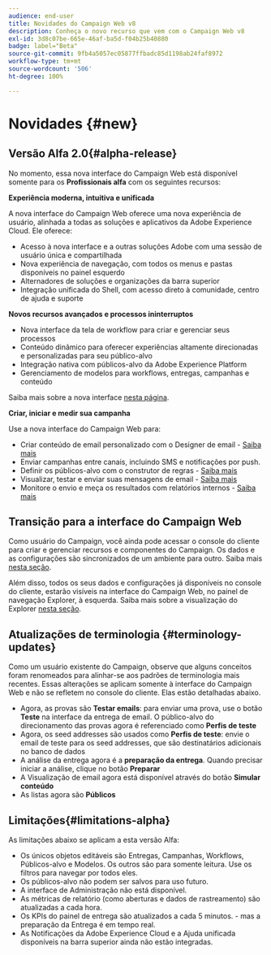 ```yaml
---
audience: end-user
title: Novidades do Campaign Web v8
description: Conheça o novo recurso que vem com o Campaign Web v8
exl-id: 3d8c07be-665e-46af-ba5d-f04b25b40880
badge: label="Beta"
source-git-commit: 9fb4a5057ec05877ffbadc85d1198ab24faf8972
workflow-type: tm+mt
source-wordcount: '506'
ht-degree: 100%

---
```



# Novidades {#new}

## Versão Alfa 2.0{#alpha-release}

No momento, essa nova interface do Campaign Web está disponível somente para os **Profissionais alfa** com os seguintes recursos:

**Experiência moderna, intuitiva e unificada**

A nova interface do Campaign Web oferece uma nova experiência de usuário, alinhada a todas as soluções e aplicativos da Adobe Experience Cloud. Ele oferece:

* Acesso à nova interface e a outras soluções Adobe com uma sessão de usuário única e compartilhada
* Nova experiência de navegação, com todos os menus e pastas disponíveis no painel esquerdo
* Alternadores de soluções e organizações da barra superior
* Integração unificada do Shell, com acesso direto à comunidade, centro de ajuda e suporte

**Novos recursos avançados e processos ininterruptos**

* Nova interface da tela de workflow para criar e gerenciar seus processos
* Conteúdo dinâmico para oferecer experiências altamente direcionadas e personalizadas para seu público-alvo
* Integração nativa com públicos-alvo da Adobe Experience Platform
* Gerenciamento de modelos para workflows, entregas, campanhas e conteúdo

Saiba mais sobre a nova interface [nesta página](../get-started/user-interface.md).

**Criar, iniciar e medir sua campanha**

Use a nova interface do Campaign Web para:

* Criar conteúdo de email personalizado com o Designer de email - [Saiba mais](../content/edit-content.md)
* Enviar campanhas entre canais, incluindo SMS e notificações por push.
* Definir os públicos-alvo com o construtor de regras - [Saiba mais](../audience/about-audiences.md)
* Visualizar, testar e enviar suas mensagens de email - [Saiba mais](../monitor/prepare-send.md)
* Monitore o envio e meça os resultados com relatórios internos - [Saiba mais](../reporting/delivery-reports.md)


## Transição para a interface do Campaign Web

Como usuário do Campaign, você ainda pode acessar o console do cliente para criar e gerenciar recursos e componentes do Campaign. Os dados e as configurações são sincronizados de um ambiente para outro. Saiba mais [nesta seção](../get-started/get-started.md#about-campaign-client-consoleac-client).

Além disso, todos os seus dados e configurações já disponíveis no console do cliente, estarão visíveis na interface do Campaign Web, no painel de navegação Explorer, à esquerda. Saiba mais sobre a visualização do Explorer [nesta seção](../get-started/user-interface.md#explorer-user-interface-explorer).


## Atualizações de terminologia {#terminology-updates}

Como um usuário existente do Campaign, observe que alguns conceitos foram renomeados para alinhar-se aos padrões de terminologia mais recentes. Essas alterações se aplicam somente à interface do Campaign Web e não se refletem no console do cliente. Elas estão detalhadas abaixo.

* Agora, as provas são **Testar emails**: para enviar uma prova, use o botão **Teste** na interface da entrega de email. O público-alvo do direcionamento das provas agora é referenciado como **Perfis de teste**
* Agora, os seed addresses são usados como **Perfis de teste**: envie o email de teste para os seed addresses, que são destinatários adicionais no banco de dados
* A análise da entrega agora é a **preparação da entrega**. Quando precisar iniciar a análise, clique no botão **Preparar**
* A Visualização de email agora está disponível através do botão **Simular conteúdo**
* As listas agora são **Públicos**

## Limitações{#limitations-alpha}

As limitações abaixo se aplicam a esta versão Alfa:

* Os únicos objetos editáveis são Entregas, Campanhas, Workflows, Públicos-alvo e Modelos. Os outros são para somente leitura. Use os filtros para navegar por todos eles.
* Os públicos-alvo não podem ser salvos para uso futuro.
* A interface de Administração não está disponível.
* As métricas de relatório (como aberturas e dados de rastreamento) são atualizadas a cada hora.
* Os KPIs do painel de entrega são atualizados a cada 5 minutos. - mas a preparação da Entrega é em tempo real.
* As Notificações da Adobe Experience Cloud e a Ajuda unificada disponíveis na barra superior ainda não estão integradas.

